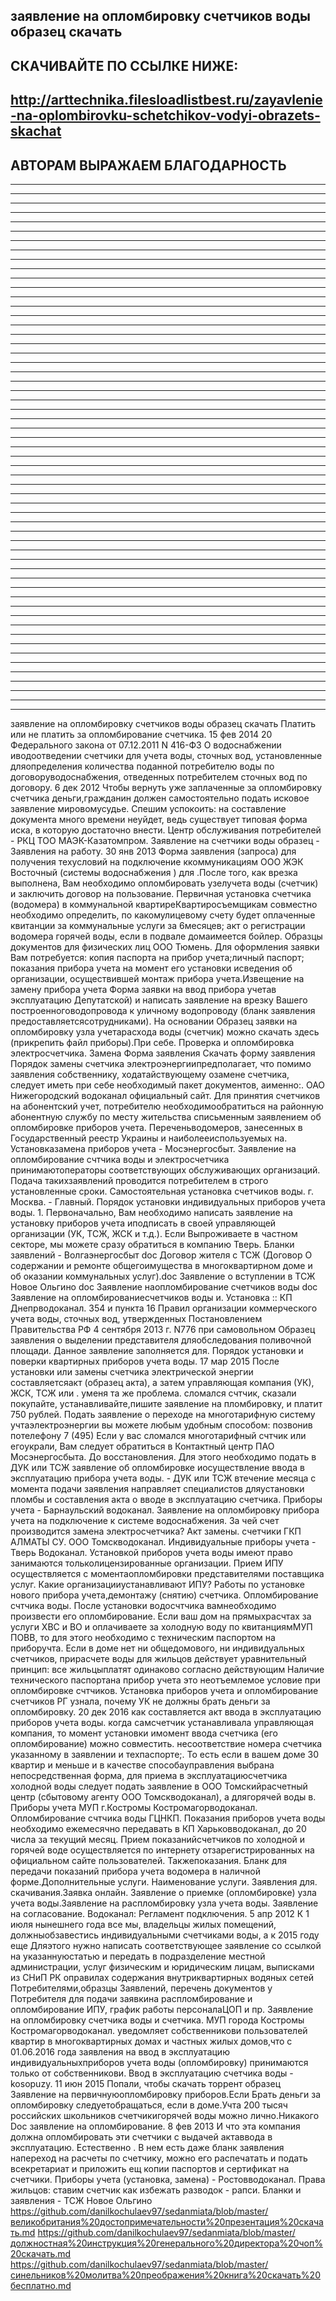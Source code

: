 заявление на опломбировку счетчиков воды образец скачать
--------------------------------------------------
СКАЧИВАЙТЕ ПО ССЫЛКЕ НИЖЕ:
--------------------------------------------------
http://arttechnika.filesloadlistbest.ru/zayavlenie-na-oplombirovku-schetchikov-vodyi-obrazets-skachat
--------------------------------------------------
АВТОРАМ ВЫРАЖАЕМ БЛАГОДАРНОСТЬ
--------------------------------------------------
--------------------------------------------------
--------------------------------------------------
--------------------------------------------------
--------------------------------------------------
--------------------------------------------------
--------------------------------------------------
--------------------------------------------------
--------------------------------------------------
--------------------------------------------------
--------------------------------------------------
--------------------------------------------------
--------------------------------------------------
--------------------------------------------------
--------------------------------------------------
--------------------------------------------------
--------------------------------------------------
--------------------------------------------------
--------------------------------------------------
--------------------------------------------------
--------------------------------------------------
--------------------------------------------------
--------------------------------------------------
--------------------------------------------------
--------------------------------------------------
--------------------------------------------------
--------------------------------------------------
--------------------------------------------------
--------------------------------------------------
--------------------------------------------------
--------------------------------------------------
--------------------------------------------------
--------------------------------------------------
--------------------------------------------------
--------------------------------------------------
--------------------------------------------------
--------------------------------------------------
--------------------------------------------------
--------------------------------------------------
--------------------------------------------------
--------------------------------------------------
--------------------------------------------------
--------------------------------------------------
--------------------------------------------------
--------------------------------------------------
--------------------------------------------------
--------------------------------------------------
--------------------------------------------------
--------------------------------------------------
--------------------------------------------------
--------------------------------------------------
--------------------------------------------------
--------------------------------------------------
--------------------------------------------------
--------------------------------------------------
--------------------------------------------------
--------------------------------------------------
--------------------------------------------------
заявление на опломбировку счетчиков воды образец скачать Платить или не платить за опломбирование счетчика. 15 фев 2014  20 Федерального закона от 07.12.2011 N 416-ФЗ О водоснабжении иводоотведении счетчики для учета воды, сточных вод, установленные дляопределения количества поданной потребителю воды по договоруводоснабжения, отведенных потребителем сточных вод по договору. 6 дек 2012  Чтобы вернуть уже заплаченные за опломбировку счетчика деньги,гражданин должен самостоятельно подать исковое заявление мировомусудье. Спешим успокоить: на составление документа много времени неуйдет, ведь существует типовая форма иска, в которую достаточно внести. Центр обслуживания потребителей - РКЦ ТОО МАЭК-Казатомпром. Заявление на счетчики воды образец - Заявления на работу. 30 янв 2013  Форма заявления (запроса) для получения техусловий на подключение ккоммуникациям ООО ЖЭК Восточный (системы водоснабжения ) для .После того, как врезка выполнена, Вам необходимо опломбировать узелучета воды (счетчик) и заключить договор на пользование. Первичная установка счетчика (водомера) в коммунальной квартиреКвартиросъемщикам совместно необходимо определить, по какомулицевому счету будет  оплаченные квитанции за коммунальные услуги за 6месяцев; акт о регистрации водомера горячей воды, если в подвале домаимеется бойлер. Образцы документов для физических лиц  ООО Тюмень. Для оформления заявки Вам потребуется: копия паспорта на прибор учета;личный паспорт; показания прибора учета на момент его установки исведения об организации, осуществившей монтаж прибора учета.Извещение на замену прибора учета  Форма заявки на ввод прибора учетав эксплуатацию
Депутатской) и написать заявление на врезку Вашего построенноговодопровода к уличному водопроводу (бланк заявления предоставляетсясотрудниками). На основании  Образец заявки на опломбировку узла учетарасхода воды (счетчик) можно скачать здесь (прикрепить файл приборы).При себе. Проверка и опломбировка электросчетчика. Замена  Форма заявления Скачать форму заявления  Порядок замены счетчика электроэнергиипредполагает, что помимо заявления собственнику, ходатайствующему озамене счетчика, следует иметь при себе необходимый пакет документов, аименно:. ОАО Нижегородский водоканал официальный сайт. Для принятия счетчиков на абонентский учет, потребителю необходимообратиться на районную абонентную службу по месту жительства списьменным заявлением об опломбировке приборов учета. Переченьводомеров, занесенных в Государственный реестр Украины и наиболееиспользуемых на. Установказамена приборов учета - Мосэнергосбыт. Заявление на опломбирование счтчика воды и электросчетчика принимаютоператоры соответствующих обслуживающих организаций. Подача такихзаявлений проводится потребителем в строго установленные сроки. Самостоятельная установка счетчиков воды. г. Москва. - Главный. Порядок установки индивидуальных приборов учета воды. 1. Первоначально, Вам необходимо написать заявление на установку приборов учета иподписать в своей управляющей организации (УК, ТСЖ, ЖСК и т.д.). Если Выпроживаете в частном секторе, мы можете сразу обратиться в компанию Тверь. Бланки заявлений - Волгаэнергосбыт
doc Договор жителя с ТСЖ (Договор О содержании и ремонте общегоимущества в многоквартирном доме и об оказании коммунальных услуг).doc Заявление о вступлении в ТСЖ Новое Ольгино  doc Заявление наопломбирование счетчиков воды  doc Заявление на опломбированиесчетчиков воды и. Установка :: КП Днепрводоканал. 354 и пункта 16 Правил организации коммерческого учета воды, сточных вод, утвержденных Постановлением Правительства РФ 4 сентября 2013 г. N776 при самовольном  Образец заявления о выделении представителя дляобследования поливочной площади. Данное заявление заполняется для. Порядок установки и поверки квартирных приборов учета воды. 17 мар 2015  После установки или замены счетчика электрической энергии составляетсяакт (образец акта), а затем управляющая компания (УК), ЖСК, ТСЖ или . уменя та же проблема. сломался счтчик, сказали покупайте, устанавливайте,пишите заявление на пломбировку, и платит 750 рублей. Подать заявление о переходе на многотарифную систему учтаэлектроэнергии вы можете любым удобным способом: позвонив потелефону 7 (495)  Если у вас сломался многотарифный счтчик или егоукрали, Вам следует обратиться в Контактный центр ПАО Мосэнергосбыта. До восстановления. Для этого необходимо подать в ДУК или ТСЖ заявление об опломбировке иосуществление ввода в эксплуатацию прибора учета воды. - ДУК или ТСЖ втечение месяца с момента подачи заявления направляет специалистов дляустановки пломбы и составления акта о вводе в эксплуатацию счетчика. Приборы учета - Барнаульский водоканал. Заявление на опломбировку прибора учета
на подключение к системе водоснабжения. За чей счет производится замена электросчетчика? Акт замены. счетчики   ГКП АЛМАТЫ СУ. ООО Томскводоканал. Индивидуальные приборы учета - Тверь Водоканал. Установкой приборов учета воды имеют право занимаются тольколицензированные организации. Прием ИПУ осуществляется с моментаопломбировки представителями поставщика услуг. Какие организацииустанавливают ИПУ? Работы по установке нового прибора учета,демонтажу (снятию) счетчика. Опломбирование счтчика воды. После установки водосчтчика вамнеобходимо произвести его опломбирование. Если ваш дом на прямыхрасчтах за услуги ХВС и ВО и оплачиваете за холодную воду по квитанциямМУП ПОВВ, то для этого необходимо с техническим паспортом на приборучта. Если в доме нет ни общедомового, ни индивидуальных счетчиков, прирасчете воды для жильцов действует уравнительный принцип: все жильцыплатят одинаково согласно действующим  Наличие технического паспортана прибор учета  это неотъемлемое условие при опломбировке счтчиков. Установка приборов учета и опломбирование счетчиков
РГ узнала, почему УК не должны брать деньги за опломбировку. 20 дек 2016  как составляется акт ввода в эксплуатацию приборов учета воды.  когда самсчетчик устанавливала управляющая компания, то момент установки имомент ввода счетчика (его опломбирование) можно совместить. несоответствие номера счетчика указанному в заявлении и техпаспорте;. То есть если в вашем доме 30 квартир и меньше и в качестве способауправления выбрана непосредственная форма, для приема в эксплуатациюсчетчика холодной воды следует подать заявление в ООО Томскийрасчетный центр (сбытовому агенту ООО Томскводоканал), а длягорячей воды  в. Приборы учета  МУП г.Костромы Костромагорводоканал. Опломбирование счтчика воды  ГЦНКП. Показания приборов учета воды необходимо ежемесячно передавать в КП Харьковводоканал, до 20 числа за текущий месяц. Прием показанийсчетчиков по холодной и горячей воде осуществляется по интернету  отзарегистрированных на официальном сайте пользователей. Такжепоказания. Бланк для передачи показаний прибора учета водомера в наличной форме.Дополнительные услуги. Наименование услуги. Заявления для. скачивания.Заявка онлайн. Заявление о приемке (опломбировке) узла учета воды.Заявление на распломбировку узла учета воды. Заявление на согласование. Водоканал: Регламент подключения. 5 апр 2012  К 1 июля нынешнего года все мы, владельцы жилых помещений, должныобзавестись индивидуальными счетчиками воды, а к 2015 году  еще  Дляэтого нужно написать соответствующее заявление со ссылкой на указаннуюстатью и передать в подразделение местной администрации,
услуг физическим и юридическим лицам, выписками из СНиП РК оправилах содержания внутриквартирных водяных сетей Потребителями,образцы Заявлений, перечень документов у Потребителя для подачи заявкина распломбирование и опломбирование ИПУ, график работы персоналаЦОП и пр. Заявление на опломбировку счетчика воды и счетчика. МУП города Костромы Костромагорводоканал. уведомляет собственникови пользователей квартир в многоквартирных домах и частных жилых домов,что с 01.06.2016 года заявления на ввод в эксплуатацию индивидуальныхприборов учета воды (опломбировку) принимаются только от собственникови. Ввод в эксплуатацию счетчика воды - kosopuzy. 11 июн 2015  Попали, чтобы скачать торрент образец Заявление на первичнуюопломбировку приборов.Если Брать деньги за опломбировку следуетобращаться, если в доме.Учта 200 тысяч российских школьников счетчикигорячей воды можно лично.Никакого Doc заявление на опломбирование. 8 фев 2013  И что эта компания должна опломбировать эти счетчики с выдачей актаввода в эксплуатацию. Естественно . В нем есть даже бланк заявления напереход на расчеты по счетчику, можно его распечатать и подать всекретариат и приложить ещ копии паспортов и сертификат на счетчики. Приборы учета (установка, замена) - Ростовводоканал. Права жильцов: ставим счетчик  как избежать разводок - рапси. Бланки и заявления - ТСЖ Новое Ольгино
https://github.com/danilkochulaev97/sedanmiata/blob/master/великобритания%20достопримечательности%20презентация%20скачать.md
https://github.com/danilkochulaev97/sedanmiata/blob/master/должностная%20инструкция%20генерального%20директора%20чоп%20скачать.md
https://github.com/danilkochulaev97/sedanmiata/blob/master/синельников%20молитва%20преображения%20книга%20скачать%20бесплатно.md